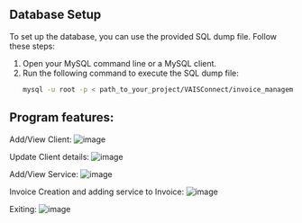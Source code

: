 ## Database Setup

To set up the database, you can use the provided SQL dump file. Follow these steps:

1. Open your MySQL command line or a MySQL client.
2. Run the following command to execute the SQL dump file:
   ```bash
   mysql -u root -p < path_to_your_project/VAISConnect/invoice_management_dump.sql


## Program features:

Add/View Client:
![image](https://github.com/user-attachments/assets/2787a701-5c79-4127-a4d6-694c17f9aeb0)


Update Client details:
![image](https://github.com/user-attachments/assets/8a5104c7-841b-4724-b4ae-4331b0add598)

Add/View Service:
![image](https://github.com/user-attachments/assets/1426a75a-8421-41f4-a40e-9d47a99ccbf2)

Invoice Creation and adding service to Invoice:
![image](https://github.com/user-attachments/assets/7e072532-b760-43fc-afd9-f08901bc9ace)

Exiting:
![image](https://github.com/user-attachments/assets/9fdc81e8-1f1e-4bde-9dcf-e759fab37da3)
